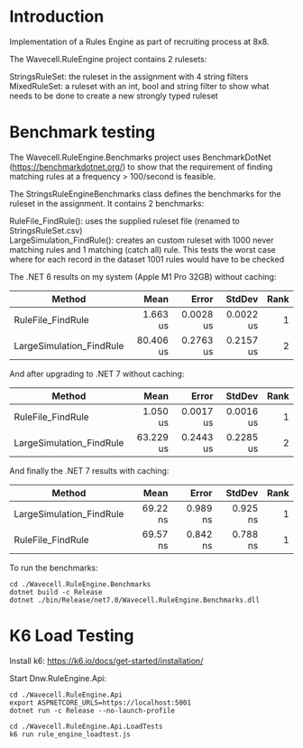 # Introduction

Implementation of a Rules Engine as part of recruiting process at 8x8.

The Wavecell.RuleEngine project contains 2 rulesets:

StringsRuleSet: the ruleset in the assignment with 4 string filters  
MixedRuleSet: a ruleset with an int, bool and string filter to show what needs to be done to create a new strongly typed ruleset  

# Benchmark testing

The Wavecell.RuleEngine.Benchmarks project uses BenchmarkDotNet (https://benchmarkdotnet.org/) to show that the requirement of finding matching rules at a frequency > 100/second is feasible. 

The StringsRuleEngineBenchmarks class defines the benchmarks for the ruleset in the assignment. It contains 2 benchmarks:

RuleFile_FindRule(): uses the supplied ruleset file (renamed to StringsRuleSet.csv)  
LargeSimulation_FindRule(): creates an custom ruleset with 1000 never matching rules and 1 matching (catch all) rule. This tests the worst case where for each record in the dataset 1001 rules would have to be checked

The .NET 6 results on my system (Apple M1 Pro 32GB) without caching:

|                   Method |      Mean |     Error |    StdDev | Rank |
|------------------------- |----------:|----------:|----------:|-----:|
|        RuleFile_FindRule |  1.663 us | 0.0028 us | 0.0022 us |    1 |
| LargeSimulation_FindRule | 80.406 us | 0.2763 us | 0.2157 us |    2 |

And after upgrading to .NET 7 without caching:

|                   Method |      Mean |     Error |    StdDev | Rank |
|------------------------- |----------:|----------:|----------:|-----:|
|        RuleFile_FindRule |  1.050 us | 0.0017 us | 0.0016 us |    1 |
| LargeSimulation_FindRule | 63.229 us | 0.2443 us | 0.2285 us |    2 |

And finally the .NET 7 results with caching:

|                   Method |     Mean |    Error |   StdDev | Rank |
|------------------------- |---------:|---------:|---------:|-----:|
| LargeSimulation_FindRule | 69.22 ns | 0.989 ns | 0.925 ns |    1 |
|        RuleFile_FindRule | 69.57 ns | 0.842 ns | 0.788 ns |    1 |

To run the benchmarks:

```shell
cd ./Wavecell.RuleEngine.Benchmarks
dotnet build -c Release
dotnet ./bin/Release/net7.0/Wavecell.RuleEngine.Benchmarks.dll
```

# K6 Load Testing

Install k6: https://k6.io/docs/get-started/installation/

Start Dnw.RuleEngine.Api:

```shell
cd ./Wavecell.RuleEngine.Api
export ASPNETCORE_URLS=https://localhost:5001
dotnet run -c Release --no-launch-profile
```

```shell
cd ./Wavecell.RuleEngine.Api.LoadTests
k6 run rule_engine_loadtest.js
```